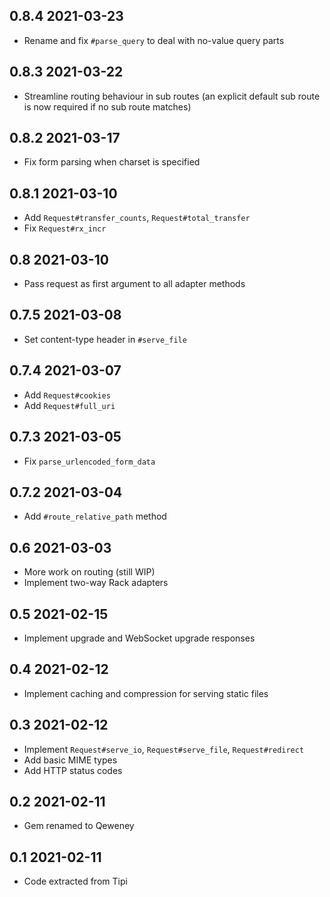 ## 0.8.4 2021-03-23

- Rename and fix `#parse_query` to deal with no-value query parts

## 0.8.3 2021-03-22

- Streamline routing behaviour in sub routes (an explicit default sub route is
  now required if no sub route matches)

## 0.8.2 2021-03-17

- Fix form parsing when charset is specified

## 0.8.1 2021-03-10

- Add `Request#transfer_counts`, `Request#total_transfer`
- Fix `Request#rx_incr`

## 0.8 2021-03-10

- Pass request as first argument to all adapter methods

## 0.7.5 2021-03-08

- Set content-type header in `#serve_file`

## 0.7.4 2021-03-07

- Add `Request#cookies`
- Add `Request#full_uri`

## 0.7.3 2021-03-05

- Fix `parse_urlencoded_form_data`

## 0.7.2 2021-03-04

- Add `#route_relative_path` method

## 0.6 2021-03-03

- More work on routing (still WIP)
- Implement two-way Rack adapters

## 0.5 2021-02-15

- Implement upgrade and WebSocket upgrade responses

## 0.4 2021-02-12

- Implement caching and compression for serving static files

## 0.3 2021-02-12

- Implement `Request#serve_io`, `Request#serve_file`, `Request#redirect`
- Add basic MIME types
- Add HTTP status codes

## 0.2 2021-02-11

- Gem renamed to Qeweney

## 0.1 2021-02-11

- Code extracted from Tipi